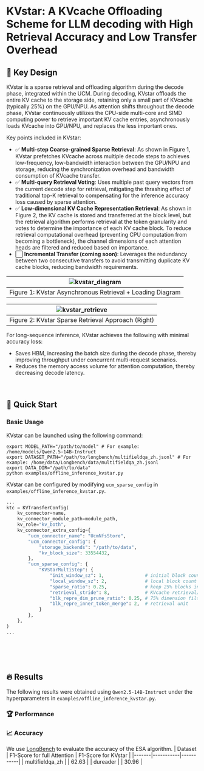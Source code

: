 # KVstar: A KVcache Offloading Scheme for LLM decoding with High Retrieval Accuracy and Low Transfer Overhead

## 🎯 Key Design

KVstar is a sparse retrieval and offloading algorithm during the decode phase, integrated within the UCM. During decoding, KVstar offloads the entire KV cache to the storage side, retaining only a small part of KVcache (typically 25%) on the GPU/NPU. As attention shifts throughout the decode phase, KVstar continuously utilizes the CPU-side multi-core and SIMD computing power to retrieve important KV cache entries, asynchronously loads KVcache into GPU/NPU, and replaces the less important ones.

Key points included in KVstar:

- ✅ **Multi-step Coarse-grained Sparse Retrieval**: As shown in Figure 1, KVstar prefetches KVcache across multiple decode steps to achieves low-frequency, low-bandwidth interaction between the GPU/NPU and storage, reducing the synchronization overhead and bandwidth consumption of KVcache transfer.
- ✅ **Multi-query Retrieval Voting**: Uses multiple past query vectors from the current decode step for retrieval, mitigating the thrashing effect of traditional top-K retrieval to compensating for the inference accuracy loss caused by sparse attention.
- ✅ **Low-dimensional KV Cache Representation Retrieval**: As shown in Figure 2, the KV cache is stored and transferred at the block level, but the retrieval algorithm performs retrieval at the token granularity and votes to determine the importance of each KV cache block. To reduce retrieval computational overhead (preventing CPU computation from becoming a bottleneck), the channel dimensions of each attention heads are filtered and reduced based on importance.
- ⬜ **Incremental Transfer (coming soon)**: Leverages the redundancy between two consecutive transfers to avoid transmitting duplicate KV cache blocks, reducing bandwidth requirements.

| ![kvstar_diagram](./kvstar_diagram.png) |
| :-------------------------------------: |
|   Figure 1: KVstar Asynchronous Retrieval + Loading Diagram    |

|     ![kvstar_retrieve](./kvstar_retrieve.png)      |
| :------------------------------------------------: |
| Figure 2: KVstar Sparse Retrieval Approach (Right) |

For long-sequence inference, KVstar achieves the following with minimal accuracy loss:

- Saves HBM, increasing the batch size during the decode phase, thereby improving throughput under concurrent multi-request scenarios.
- Reduces the memory access volume for attention computation, thereby decreasing decode latency.


　

## 🚦 Quick Start

### Basic Usage
KVstar can be launched using the following command:
```shell
export MODEL_PATH="/path/to/model" # For example: /home/models/Qwen2.5-14B-Instruct
export DATASET_PATH="/path/to/longbench/multifieldqa_zh.jsonl" # For example: /home/data/Longbench/data/multifieldqa_zh.jsonl
export DATA_DIR="/path/to/data"
python examples/offline_inference_kvstar.py
```
KVstar can be configured by modifying `ucm_sparse_config` in `examples/offline_inference_kvstar.py`.
```python
...
ktc = KVTransferConfig(
    kv_connector=name,
    kv_connector_module_path=module_path,
    kv_role="kv_both",
    kv_connector_extra_config={
        "ucm_connector_name": "UcmNfsStore",
        "ucm_connector_config": {
            "storage_backends": "/path/to/data",
            "kv_block_size": 33554432,
        },
        "ucm_sparse_config": {
            "KVStarMultiStep": {
                "init_window_sz": 1,               # initial block count (do not participate in sparse)
                "local_window_sz": 2,              # local block count (do not participate in sparse)
                "sparse_ratio": 0.25,              # keep 25% blocks in GPU/NPU
                "retrieval_stride": 8,             # KVcache retrieval/update frequency (in decode steps)
                "blk_repre_dim_prune_ratio": 0.25, # 75% dimension filted, 25% dimension keeped for KVstar's retrieval
                "blk_repre_inner_token_merge": 2,  # retrieval unit
            }
        },
    },
)
...
```

　

　

## 🔥 Results
The following results were obtained using `Qwen2.5-14B-Instruct` under the hyperparameters in  `examples/offline_inference_kvstar.py`.

### 🏆 Performance

### 📈 Accuracy
We use [LongBench](https://huggingface.co/datasets/zai-org/LongBench) to evaluate the accuracy of the ESA algorithm.
| Dataset | F1-Score for full Attention | F1-Score for KVstar |
|-------|-----------|-----------|
| multifieldqa_zh |  | 62.63 |
| dureader |  | 30.96 |
